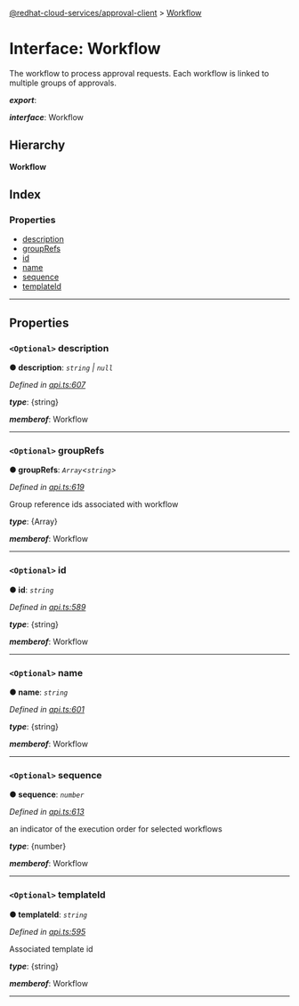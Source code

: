 [@redhat-cloud-services/approval-client](../README.md) > [Workflow](../interfaces/workflow.md)

# Interface: Workflow

The workflow to process approval requests. Each workflow is linked to multiple groups of approvals.

*__export__*: 

*__interface__*: Workflow

## Hierarchy

**Workflow**

## Index

### Properties

* [description](workflow.md#description)
* [groupRefs](workflow.md#grouprefs)
* [id](workflow.md#id)
* [name](workflow.md#name)
* [sequence](workflow.md#sequence)
* [templateId](workflow.md#templateid)

---

## Properties

<a id="description"></a>

### `<Optional>` description

**● description**: *`string` \| `null`*

*Defined in [api.ts:607](https://github.com/RedHatInsights/javascript-clients/blob/master/packages/approval/api.ts#L607)*

*__type__*: {string}

*__memberof__*: Workflow

___
<a id="grouprefs"></a>

### `<Optional>` groupRefs

**● groupRefs**: *`Array`<`string`>*

*Defined in [api.ts:619](https://github.com/RedHatInsights/javascript-clients/blob/master/packages/approval/api.ts#L619)*

Group reference ids associated with workflow

*__type__*: {Array}

*__memberof__*: Workflow

___
<a id="id"></a>

### `<Optional>` id

**● id**: *`string`*

*Defined in [api.ts:589](https://github.com/RedHatInsights/javascript-clients/blob/master/packages/approval/api.ts#L589)*

*__type__*: {string}

*__memberof__*: Workflow

___
<a id="name"></a>

### `<Optional>` name

**● name**: *`string`*

*Defined in [api.ts:601](https://github.com/RedHatInsights/javascript-clients/blob/master/packages/approval/api.ts#L601)*

*__type__*: {string}

*__memberof__*: Workflow

___
<a id="sequence"></a>

### `<Optional>` sequence

**● sequence**: *`number`*

*Defined in [api.ts:613](https://github.com/RedHatInsights/javascript-clients/blob/master/packages/approval/api.ts#L613)*

an indicator of the execution order for selected workflows

*__type__*: {number}

*__memberof__*: Workflow

___
<a id="templateid"></a>

### `<Optional>` templateId

**● templateId**: *`string`*

*Defined in [api.ts:595](https://github.com/RedHatInsights/javascript-clients/blob/master/packages/approval/api.ts#L595)*

Associated template id

*__type__*: {string}

*__memberof__*: Workflow

___

